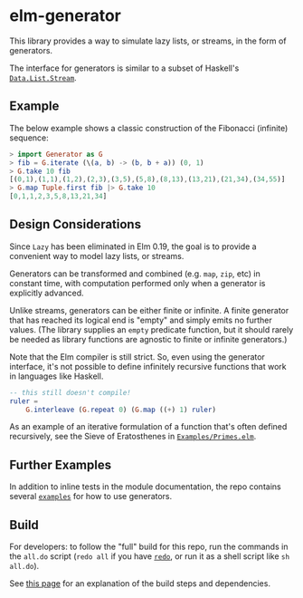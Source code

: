 
# elm-generator

This library provides a way to simulate lazy lists, or streams, in the form of generators.

The interface for generators is similar to a subset of Haskell's [`Data.List.Stream`](https://hackage.haskell.org/package/stream-fusion-0.1.2.5/docs/Data-List-Stream.html).

## Example


The below example shows a classic construction of the Fibonacci (infinite) sequence:

```elm
> import Generator as G
> fib = G.iterate (\(a, b) -> (b, b + a)) (0, 1)
> G.take 10 fib
[(0,1),(1,1),(1,2),(2,3),(3,5),(5,8),(8,13),(13,21),(21,34),(34,55)]
> G.map Tuple.first fib |> G.take 10
[0,1,1,2,3,5,8,13,21,34]
```

## Design Considerations

Since `Lazy` has been eliminated in Elm 0.19, the goal is to provide a convenient way to model lazy lists, or streams.

Generators can be transformed and combined (e.g. `map`, `zip`, etc) in constant time, with computation performed only when a generator is explicitly advanced.

Unlike streams, generators can be either finite or infinite. A finite generator that has reached its logical end is "empty" and simply emits no further values. (The library supplies an `empty` predicate function, but it should rarely be needed as library functions are agnostic to finite or infinite generators.)

Note that the Elm compiler is still strict. So, even using the generator interface, it's not possible to define infinitely recursive functions that work in languages like Haskell. 

```elm
-- this still doesn't compile!
ruler =
    G.interleave (G.repeat 0) (G.map ((+) 1) ruler)
```

As an example of an iterative formulation of a function that's often defined recursively, see the Sieve of Eratosthenes in [`Examples/Primes.elm`](https://github.com/tkuriyama/elm-generator/blob/master/src/Examples/Primes.elm). 


## Further Examples

In addition to inline tests in the module documentation, the repo contains several [`examples`](https://github.com/tkuriyama/elm-generator/tree/master/src/Examples) for how to use generators.

## Build

For developers: to follow the "full" build for this repo, run the commands in the `all.do` script (`redo all` if you have [`redo`](https://redo.readthedocs.io/en/latest/), or run it as a shell script like `sh all.do`).

See [this page](https://tkuriyama.github.io/general/2021/04/22/Building-Elm.html) for an explanation of the build steps and dependencies.
